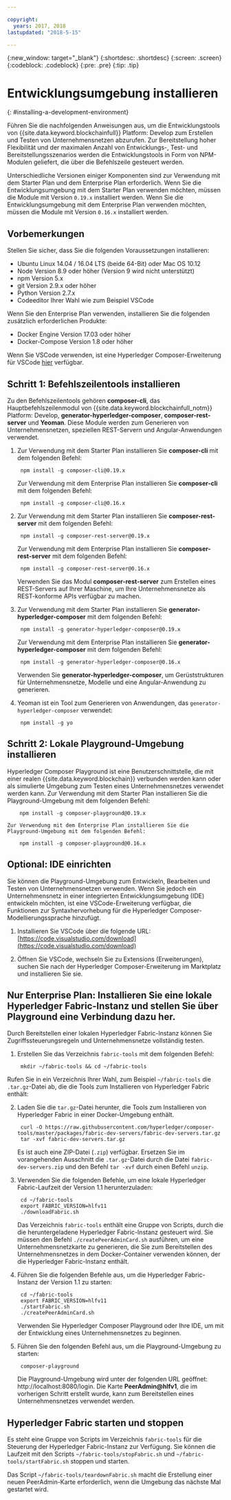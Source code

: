 ```yaml
---

copyright:
  years: 2017, 2018
lastupdated: "2018-5-15"

---
```


{:new_window: target="_blank"}
{:shortdesc: .shortdesc}
{:screen: .screen}
{:codeblock: .codeblock}
{:pre: .pre}
{:tip: .tip}

# Entwicklungsumgebung installieren
{: #installing-a-development-environment}

Führen Sie die nachfolgenden Anweisungen aus, um die Entwicklungstools von {{site.data.keyword.blockchainfull}} Platform: Develop zum Erstellen und Testen von Unternehmensnetzen abzurufen. Zur Bereitstellung hoher Flexibilität und der maximalen Anzahl von Entwicklungs-, Test- und Bereitstellungsszenarios werden die Entwicklungstools in Form von NPM-Modulen geliefert, die über die Befehlszeile gesteuert werden.

Unterschiedliche Versionen einiger Komponenten sind zur Verwendung mit dem Starter Plan und dem Enterprise Plan erforderlich. Wenn Sie die Entwicklungsumgebung mit dem Starter Plan verwenden möchten, müssen die Module mit Version `0.19.x` installiert werden. Wenn Sie die Entwicklungsumgebung mit dem Enterprise Plan verwenden möchten, müssen die Module mit Version `0.16.x` installiert werden. 

## Vorbemerkungen

Stellen Sie sicher, dass Sie die folgenden Voraussetzungen installieren:

- Ubuntu Linux 14.04 / 16.04 LTS (beide 64-Bit) oder Mac OS 10.12
- Node Version 8.9 oder höher (Version 9 wird nicht unterstützt)
- npm Version 5.x
- git Version 2.9.x oder höher
- Python Version 2.7.x
- Codeeditor Ihrer Wahl wie zum Beispiel VSCode

Wenn Sie den Enterprise Plan verwenden, installieren Sie die folgenden zusätzlich erforderlichen Produkte:

- Docker Engine Version 17.03 oder höher
- Docker-Compose Version 1.8 oder höher

Wenn Sie VSCode verwenden, ist eine Hyperledger Composer-Erweiterung für VSCode [hier](https://marketplace.visualstudio.com/items?itemName=HyperledgerComposer.composer-support-client) verfügbar.

## Schritt 1: Befehlszeilentools installieren

Zu den Befehlszeilentools gehören **composer-cli**, das Hauptbefehlszeilenmodul von {{site.data.keyword.blockchainfull_notm}} Platform: Develop, **generator-hyperledger-composer**, **composer-rest-server** und **Yeoman**. Diese Module werden zum Generieren von Unternehmensnetzen, speziellen REST-Servern und Angular-Anwendungen verwendet.

1. Zur Verwendung mit dem Starter Plan installieren Sie **composer-cli** mit dem folgenden Befehl:

        npm install -g composer-cli@0.19.x

    Zur Verwendung mit dem Enterprise Plan installieren Sie **composer-cli** mit dem folgenden Befehl:

        npm install -g composer-cli@0.16.x

2. Zur Verwendung mit dem Starter Plan installieren Sie **composer-rest-server** mit dem folgenden Befehl:

        npm install -g composer-rest-server@0.19.x

    Zur Verwendung mit dem Enterprise Plan installieren Sie **composer-rest-server** mit dem folgenden Befehl:

        npm install -g composer-rest-server@0.16.x

    Verwenden Sie das Modul **composer-rest-server** zum Erstellen eines REST-Servers auf Ihrer Maschine, um Ihre Unternehmensnetze als REST-konforme APIs verfügbar zu machen.

3. Zur Verwendung mit dem Starter Plan installieren Sie **generator-hyperledger-composer** mit dem folgenden Befehl:

        npm install -g generator-hyperledger-composer@0.19.x

    Zur Verwendung mit dem Enterprise Plan installieren Sie **generator-hyperledger-composer** mit dem folgenden Befehl:

        npm install -g generator-hyperledger-composer@0.16.x

    Verwenden Sie **generator-hyperledger-composer**, um Gerüststrukturen für Unternehmensnetze, Modelle und eine Angular-Anwendung zu generieren.

4. Yeoman ist ein Tool zum Generieren von Anwendungen, das `generator-hyperledger-composer` verwendet:

        npm install -g yo

## Schritt 2: Lokale Playground-Umgebung installieren

Hyperledger Composer Playground ist eine Benutzerschnittstelle, die mit einer realen {{site.data.keyword.blockchain}} verbunden werden kann oder als simulierte Umgebung zum Testen eines Unternehmensnetzes verwendet werden kann. Zur Verwendung mit dem Starter Plan installieren Sie die Playground-Umgebung mit dem folgenden Befehl:

        npm install -g composer-playground@0.19.x

    Zur Verwendung mit dem Enterprise Plan installieren Sie die Playground-Umgebung mit dem folgenden Befehl:

        npm install -g composer-playground@0.16.x

## Optional: IDE einrichten

Sie können die Playground-Umgebung zum Entwickeln, Bearbeiten und Testen von Unternehmensnetzen verwenden. Wenn Sie jedoch ein Unternehmensnetz in einer integrierten Entwicklungsumgebung (IDE) entwickeln möchten, ist eine VSCode-Erweiterung verfügbar, die Funktionen zur Syntaxhervorhebung für die Hyperledger Composer-Modellierungssprache hinzufügt.

1. Installieren Sie VSCode über die folgende URL: [https://code.visualstudio.com/download](https://code.visualstudio.com/download)

2. Öffnen Sie VSCode, wechseln Sie zu Extensions (Erweiterungen), suchen Sie nach der Hyperledger Composer-Erweiterung im Marktplatz und installieren Sie sie.

## Nur Enterprise Plan: Installieren Sie eine lokale Hyperledger Fabric-Instanz und stellen Sie über Playground eine Verbindung dazu her.

Durch Bereitstellen einer lokalen Hyperledger Fabric-Instanz können Sie Zugriffssteuerungsregeln und Unternehmensnetze vollständig testen.

1. Erstellen Sie das Verzeichnis `fabric-tools` mit dem folgenden Befehl:

        mkdir ~/fabric-tools && cd ~/fabric-tools

Rufen Sie in ein Verzeichnis Ihrer Wahl, zum Beispiel `~/fabric-tools` die `.tar.gz`-Datei ab, die die Tools zum Installieren von Hyperledger Fabric enthält:

2. Laden Sie die `tar.gz`-Datei herunter, die Tools zum Installieren von Hyperledger Fabric in einer Docker-Umgebung enthält.

        curl -O https://raw.githubusercontent.com/hyperledger/composer-tools/master/packages/fabric-dev-servers/fabric-dev-servers.tar.gz
        tar -xvf fabric-dev-servers.tar.gz

    Es ist auch eine ZIP-Datei (`.zip`) verfügbar. Ersetzen Sie im vorangehenden Ausschnitt die `.tar.gz`-Datei durch die Datei `fabric-dev-servers.zip` und den Befehl `tar -xvf` durch einen Befehl `unzip`.

3. Verwenden Sie die folgenden Befehle, um eine lokale Hyperledger Fabric-Laufzeit der Version 1.1 herunterzuladen:

        cd ~/fabric-tools
        export FABRIC_VERSION=hlfv11
        ./downloadFabric.sh

    Das Verzeichnis `fabric-tools` enthält eine Gruppe von Scripts, durch die die heruntergeladene Hyperledger Fabric-Instanz gesteuert wird. Sie müssen den Befehl `./createPeerAdminCard.sh` ausführen, um eine Unternehmensnetzkarte zu generieren, die Sie zum Bereitstellen des Unternehmensnetzes in dem Docker-Container verwenden können, der die Hyperledger Fabric-Instanz enthält.

4. Führen Sie die folgenden Befehle aus, um die Hyperledger Fabric-Instanz der Version 1.1 zu starten:

        cd ~/fabric-tools
        export FABRIC_VERSION=hlfv11
        ./startFabric.sh
        ./createPeerAdminCard.sh

    Verwenden Sie Hyperledger Composer Playground oder Ihre IDE, um mit der Entwicklung eines Unternehmensnetzes zu beginnen.

5. Führen Sie den folgenden Befehl aus, um die Playground-Umgebung zu starten:

        composer-playground

    Die Playground-Umgebung wird unter der folgenden URL geöffnet: http://localhost:8080/login. Die Karte **PeerAdmin@hlfv1**, die im vorherigen Schritt erstellt wurde, kann zum Bereitstellen eines Unternehmensnetzes verwendet werden.


## Hyperledger Fabric starten und stoppen

Es steht eine Gruppe von Scripts im Verzeichnis `fabric-tools` für die Steuerung der Hyperledger Fabric-Instanz zur Verfügung. Sie können die Laufzeit mit den Scripts `~/fabric-tools/stopFabric.sh` und `~/fabric-tools/startFabric.sh` stoppen und starten.

Das Script `~/fabric-tools/teardownFabric.sh` macht die Erstellung einer neuen PeerAdmin-Karte erforderlich, wenn die Umgebung das nächste Mal gestartet wird.
